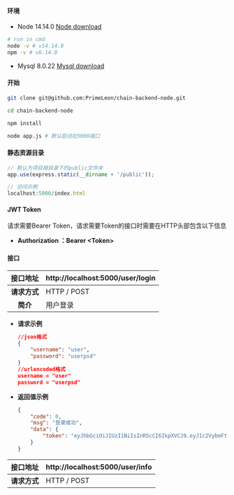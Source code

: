 #### 环境

* Node 14.14.0 [Node download](http://nodejs.cn/download/)

```bash
# run in cmd
node -v # v14.14.0
npm -v # v6.14.8
```

* Mysql 8.0.22 [Mysql download](https://dev.mysql.com/downloads/installer/)

#### 开始

```bash
git clone git@github.com:PrimeLeon/chain-backend-node.git

cd chain-backend-node

npm install

node app.js # 默认启动在5000端口
```

#### 静态资源目录

```js
// 默认为项目根目录下的public文件夹
app.use(express.static(__dirname + '/public')); 
```

```js
// 访问示例
localhost:5000/index.html
```

#### JWT Token

请求需要Bearer Token，请求需要Token的接口时需要在HTTP头部包含以下信息

* **Authorization ：Bearer \<Token\>**

#### 接口

|   接口地址   | http://localhost:5000/user/login |
| :----------: | -------------------------------- |
| **请求方式** | HTTP / POST                      |
|   **简介**   | 用户登录                         |

* **请求示例**

  ```json
  //json格式
  {
      "username": "user",
      "password": "userpsd"
  }
  //urlencoded格式
  username = "user"
  password = "userpsd"
  ```

* **返回值示例**

  ```json
  {
      "code": 0,
      "msg": "登录成功",
      "data": {
          "token": "eyJhbGciOiJIUzI1NiIsInR5cCI6IkpXVCJ9.eyJ1c2VybmFtZSI6ImFkbWluIiwiaWF0IjoxNjAzOTUwMTc1LCJleHAiOjE2MDM5NTM3NzV9.Sz8evnAdErx0LStcvzHWgRMSXaRenj-HkiA17x5Kw1U"
      }
  }
  ```

  

|   接口地址   | http://localhost:5000/user/info |
| :----------: | ------------------------------- |
| **请求方式** | HTTP / POST                     |